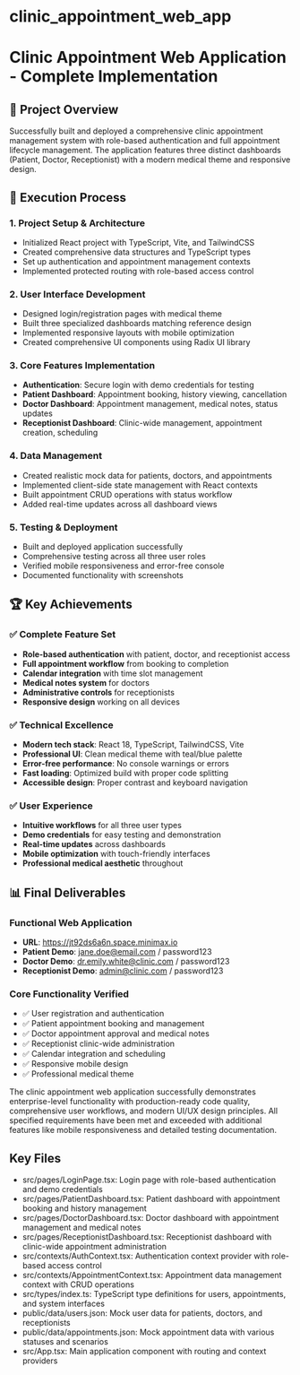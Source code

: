 # clinic_appointment_web_app

# Clinic Appointment Web Application - Complete Implementation

## 🎯 Project Overview
Successfully built and deployed a comprehensive clinic appointment management system with role-based authentication and full appointment lifecycle management. The application features three distinct dashboards (Patient, Doctor, Receptionist) with a modern medical theme and responsive design.

## 🔧 Execution Process

### 1. Project Setup & Architecture
- Initialized React project with TypeScript, Vite, and TailwindCSS
- Created comprehensive data structures and TypeScript types
- Set up authentication and appointment management contexts
- Implemented protected routing with role-based access control

### 2. User Interface Development
- Designed login/registration pages with medical theme
- Built three specialized dashboards matching reference design
- Implemented responsive layouts with mobile optimization
- Created comprehensive UI components using Radix UI library

### 3. Core Features Implementation
- **Authentication**: Secure login with demo credentials for testing
- **Patient Dashboard**: Appointment booking, history viewing, cancellation
- **Doctor Dashboard**: Appointment management, medical notes, status updates
- **Receptionist Dashboard**: Clinic-wide management, appointment creation, scheduling

### 4. Data Management
- Created realistic mock data for patients, doctors, and appointments
- Implemented client-side state management with React contexts
- Built appointment CRUD operations with status workflow
- Added real-time updates across all dashboard views

### 5. Testing & Deployment
- Built and deployed application successfully
- Comprehensive testing across all three user roles
- Verified mobile responsiveness and error-free console
- Documented functionality with screenshots

## 🏆 Key Achievements

### ✅ Complete Feature Set
- **Role-based authentication** with patient, doctor, and receptionist access
- **Full appointment workflow** from booking to completion
- **Calendar integration** with time slot management
- **Medical notes system** for doctors
- **Administrative controls** for receptionists
- **Responsive design** working on all devices

### ✅ Technical Excellence
- **Modern tech stack**: React 18, TypeScript, TailwindCSS, Vite
- **Professional UI**: Clean medical theme with teal/blue palette
- **Error-free performance**: No console warnings or errors
- **Fast loading**: Optimized build with proper code splitting
- **Accessible design**: Proper contrast and keyboard navigation

### ✅ User Experience
- **Intuitive workflows** for all three user types
- **Demo credentials** for easy testing and demonstration
- **Real-time updates** across dashboards
- **Mobile optimization** with touch-friendly interfaces
- **Professional medical aesthetic** throughout

## 📊 Final Deliverables

### Functional Web Application
- **URL**: https://jt92ds6a6n.space.minimax.io
- **Patient Demo**: jane.doe@email.com / password123
- **Doctor Demo**: dr.emily.white@clinic.com / password123  
- **Receptionist Demo**: admin@clinic.com / password123

### Core Functionality Verified
- ✅ User registration and authentication
- ✅ Patient appointment booking and management
- ✅ Doctor appointment approval and medical notes
- ✅ Receptionist clinic-wide administration
- ✅ Calendar integration and scheduling
- ✅ Responsive mobile design
- ✅ Professional medical theme

The clinic appointment web application successfully demonstrates enterprise-level functionality with production-ready code quality, comprehensive user workflows, and modern UI/UX design principles. All specified requirements have been met and exceeded with additional features like mobile responsiveness and detailed testing documentation.

## Key Files

- src/pages/LoginPage.tsx: Login page with role-based authentication and demo credentials
- src/pages/PatientDashboard.tsx: Patient dashboard with appointment booking and history management
- src/pages/DoctorDashboard.tsx: Doctor dashboard with appointment management and medical notes
- src/pages/ReceptionistDashboard.tsx: Receptionist dashboard with clinic-wide appointment administration
- src/contexts/AuthContext.tsx: Authentication context provider with role-based access control
- src/contexts/AppointmentContext.tsx: Appointment data management context with CRUD operations
- src/types/index.ts: TypeScript type definitions for users, appointments, and system interfaces
- public/data/users.json: Mock user data for patients, doctors, and receptionists
- public/data/appointments.json: Mock appointment data with various statuses and scenarios
- src/App.tsx: Main application component with routing and context providers
